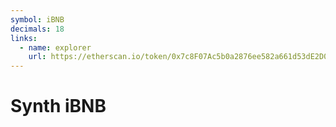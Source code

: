 ```yaml
---
symbol: iBNB
decimals: 18
links:
  - name: explorer
    url: https://etherscan.io/token/0x7c8F07Ac5b0a2876ee582a661d53dE2D0BbAd96F
---
```


# Synth iBNB
